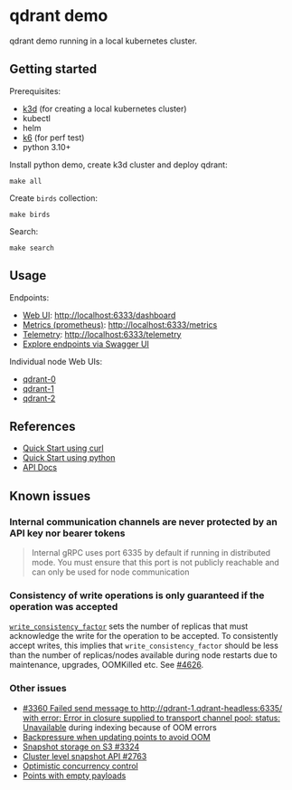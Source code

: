 # qdrant demo

qdrant demo running in a local kubernetes cluster.

## Getting started

Prerequisites:

- [k3d](https://k3d.io/) (for creating a local kubernetes cluster)
- kubectl
- helm
- [k6](https://k6.io/docs/get-started/installation/) (for perf test)
- python 3.10+

Install python demo, create k3d cluster and deploy qdrant:

```
make all
```

Create `birds` collection:

```
make birds
```

Search:

```
make search
```

## Usage

Endpoints:

- [Web UI](https://qdrant.tech/documentation/interfaces/web-ui/): [http://localhost:6333/dashboard](http://localhost:6333/dashboard)
- [Metrics (prometheus)](https://qdrant.tech/documentation/guides/monitoring/): [http://localhost:6333/metrics](http://localhost:6333/metrics)
- [Telemetry](https://qdrant.tech/documentation/guides/telemetry/): [http://localhost:6333/telemetry](http://localhost:6333/telemetry)
- [Explore endpoints via Swagger UI](https://ui.qdrant.tech/)

Individual node Web UIs:

- [qdrant-0](http://qdrant-0.localhost:6333/dashboard)
- [qdrant-1](http://qdrant-1.localhost:6333/dashboard)
- [qdrant-2](http://qdrant-2.localhost:6333/dashboard)

## References

- [Quick Start using curl](https://github.com/qdrant/qdrant/blob/master/QUICK_START.md)
- [Quick Start using python](https://qdrant.tech/documentation/quick-start/)
- [API Docs](https://qdrant.github.io/qdrant/redoc/index.html)

## Known issues

### Internal communication channels are never protected by an API key nor bearer tokens

> Internal gRPC uses port 6335 by default if running in distributed mode. You must ensure that this port is not publicly reachable and can only be used for node communication

### Consistency of write operations is only guaranteed if the operation was accepted

[`write_consistency_factor`](https://qdrant.tech/documentation/guides/distributed_deployment/#write-consistency-factor) sets the number of replicas that must acknowledge the write for the operation to be accepted. To consistently accept writes, this implies that `write_consistency_factor` should be less than the number of replicas/nodes available during node restarts due to maintenance, upgrades, OOMKilled etc. See [#4626](https://github.com/qdrant/qdrant/issues/4626#issuecomment-2212415559).

### Other issues

- [#3360 Failed send message to http://qdrant-1.qdrant-headless:6335/ with error: Error in closure supplied to transport channel pool: status: Unavailable](https://github.com/qdrant/qdrant/issues/3360) during indexing because of OOM errors
- [Backpressure when updating points to avoid OOM](https://github.com/qdrant/qdrant/issues/4169)
- [Snapshot storage on S3 #3324](https://github.com/qdrant/qdrant/issues/3324)
- [Cluster level snapshot API #2763](https://github.com/qdrant/qdrant/issues/2763)
- [Optimistic concurrency control](https://github.com/qdrant/qdrant/issues/2749)
- [Points with empty payloads](https://github.com/qdrant/qdrant/issues/4627)
